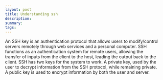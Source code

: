 ```yaml
---
layout: post
title: Understanding ssh
description: 
summary: 
tags: 
---
```

An SSH key is an authentication protocol that allows users to modify/control servers remotely through web services and a personal computer. SSH functions as an authentication system for remote users, allowing the transfer of inputs from the client to the host, leading the output back to the client. SSH has two keys for the system to work. A private key, used by the user to decrypt information from the SSH protocol, while remaining private. A public key is used to encrypt information by both the user and server. 
